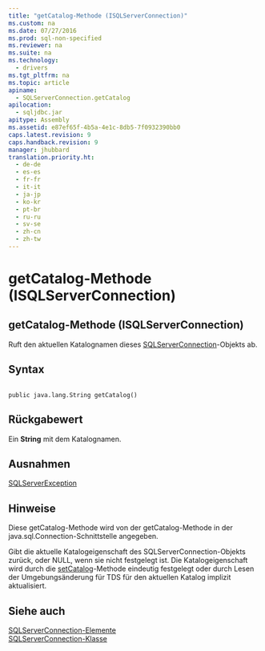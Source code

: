 ```yaml
---
title: "getCatalog-Methode (ISQLServerConnection)"
ms.custom: na
ms.date: 07/27/2016
ms.prod: sql-non-specified
ms.reviewer: na
ms.suite: na
ms.technology: 
  - drivers
ms.tgt_pltfrm: na
ms.topic: article
apiname: 
  - SQLServerConnection.getCatalog
apilocation: 
  - sqljdbc.jar
apitype: Assembly
ms.assetid: e87ef65f-4b5a-4e1c-8db5-7f0932390bb0
caps.latest.revision: 9
caps.handback.revision: 9
manager: jhubbard
translation.priority.ht: 
  - de-de
  - es-es
  - fr-fr
  - it-it
  - ja-jp
  - ko-kr
  - pt-br
  - ru-ru
  - sv-se
  - zh-cn
  - zh-tw
---
```

# getCatalog-Methode (ISQLServerConnection)
    
## getCatalog\-Methode \(ISQLServerConnection\)  
 Ruft den aktuellen Katalognamen dieses [SQLServerConnection](../content/SQLServerConnection-Class.md)\-Objekts ab.  
  
## Syntax  
  
```  
  
public java.lang.String getCatalog()  
```  
  
## Rückgabewert  
 Ein **String** mit dem Katalognamen.  
  
## Ausnahmen  
 [SQLServerException](../content/SQLServerException-Class.md)  
  
## Hinweise  
 Diese getCatalog\-Methode wird von der getCatalog\-Methode in der java.sql.Connection\-Schnittstelle angegeben.  
  
 Gibt die aktuelle Katalogeigenschaft des SQLServerConnection\-Objekts zurück, oder NULL, wenn sie nicht festgelegt ist. Die Katalogeigenschaft wird durch die [setCatalog](../content/setCatalog-Method--SQLServerConnection-.md)\-Methode eindeutig festgelegt oder durch Lesen der Umgebungsänderung für TDS für den aktuellen Katalog implizit aktualisiert.  
  
## Siehe auch  
 [SQLServerConnection-Elemente](../content/SQLServerConnection-Members.md)   
 [SQLServerConnection-Klasse](../content/SQLServerConnection-Class.md)  
  
  